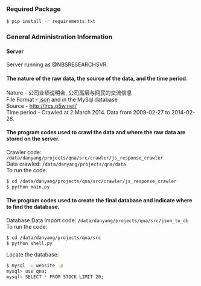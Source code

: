 ### Required Package
```bash
$ pip install -r requirements.txt
```
### General Administration Information
#### Server
Server running as @NBSRESEARCHSVR.
#### The nature of the raw data, the source of the data, and the time period.
Nature - 公司业绩说明会, 公司高层与网民的交流信息  
File Format - [json](http://en.wikipedia.org/wiki/JSON) and in the MySql database  
Source - http://ircs.p5w.net/  
Time period - Crawled at 2 March 2014. Data from 2009-02-27 to 2014-02-28.  
#### The program codes used to crawl the data and where the raw data are stored on the server.
Crawler code: `/data/danyang/projects/qna/src/crawler/js_response_crawler`  
Data crawled: `/data/danyang/projects/qna/data`  
To run the code: 
```bash
$ cd /data/danyang/projects/qna/src/crawler/js_response_crawler
$ python main.py
``` 
#### The program codes used to create the final database and indicate where to find the database.
Database Data Import code: `/data/danyang/projects/qna/src/json_to_db`  
To run the code:
```bash
$ cd /data/danyang/projects/qna/src
$ python shell.py
```
Locate the database:
```bash
$ mysql -u website -p
mysql> use qna;
mysql> SELECT * FROM STOCK LIMIT 20;
```